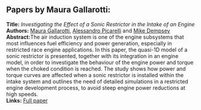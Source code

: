 <h2>Papers by Maura Gallarotti:</h2>
<p>
<b>Title:</b> <i> Investigating the Effect of a Sonic Restrictor in the Intake of an Engine </i> <br />
<b>Authors:</b> <a href="../authors/author_80.html">Maura Gallarotti</a>, <a href="../authors/author_215.html">Alessandro Picarelli</a> and <a href="../authors/author_57.html">Mike Dempsey</a><br />
<b>Abstract:</b>The air induction system is one of the engine subsystems that most influences fuel efficiency and power generation, especially in restricted race engine applications.
In this paper, the quasi-1D model of a sonic restrictor is presented, together with its integration in an engine model, in order to investigate the behaviour of the engine power and torque when the choked condition is reached. 
The study shows how power and torque curves are affected when a sonic restrictor is installed within the intake system and outlines the need of detailed simulations in a restricted engine development process, to avoid steep engine power reductions at high speeds.<br />
<b>Links:</b> <a href="../submissions/ecp17132181_GallarottiPicarelliDempsey.pdf">Full paper</a></p>